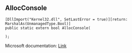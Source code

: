 ## AllocConsole

```
[DllImport("Kernel32.dll", SetLastError = true)][return: MarshalAs(UnmanagedType.Bool)]
public static extern bool AllocConsole(
   
);
```

Microsoft documentation: [Link](https://docs.microsoft.com/en-us/windows/console/allocconsole)
